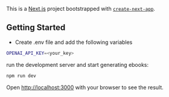 This is a [Next.js](https://nextjs.org/) project bootstrapped with [`create-next-app`](https://github.com/vercel/next.js/tree/canary/packages/create-next-app).

## Getting Started

- Create .env file and add the following variables
```bash
OPENAI_API_KEY=<your_key>
```

run the development server and start generating ebooks:

```bash
npm run dev
```

Open [http://localhost:3000](http://localhost:3000) with your browser to see the result.


